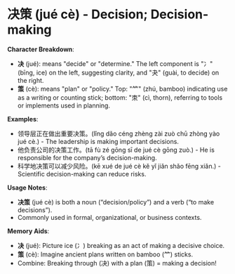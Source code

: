 # **决策 (jué cè) - Decision; Decision-making**

**Character Breakdown**:  
- **决** (jué): means "decide" or "determine." The left component is "冫" (bīng, ice) on the left, suggesting clarity, and "夬" (guài, to decide) on the right.  
- **策** (cè): means "plan" or "policy." Top: "⺮" (zhú, bamboo) indicating use as a writing or counting stick; bottom: "朿" (cì, thorn), referring to tools or implements used in planning.

**Examples**:  
- 领导层正在做出重要决策。(lǐng dǎo céng zhèng zài zuò chū zhòng yào jué cè.) - The leadership is making important decisions.  
- 他负责公司的决策工作。(tā fù zé gōng sī de jué cè gōng zuò.) - He is responsible for the company’s decision-making.  
- 科学地决策可以减少风险。(kē xué de jué cè kě yǐ jiǎn shǎo fēng xiǎn.) - Scientific decision-making can reduce risks.

**Usage Notes**:  
- **决策** (jué cè) is both a noun (“decision/policy”) and a verb (“to make decisions”).  
- Commonly used in formal, organizational, or business contexts.

**Memory Aids**:  
- **决** (jué): Picture ice (冫) breaking as an act of making a decisive choice.  
- **策** (cè): Imagine ancient plans written on bamboo (⺮) sticks.  
- Combine: Breaking through (决) with a plan (策) = making a decision!